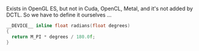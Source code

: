Exists in OpenGL ES, but not in Cuda, OpenCL, Metal, and it's not added by DCTL. So we have to define it ourselves ...

```C
__DEVICE__ inline float radians(float degrees)
{ 
  return M_PI * degrees / 180.0f;
}
```

